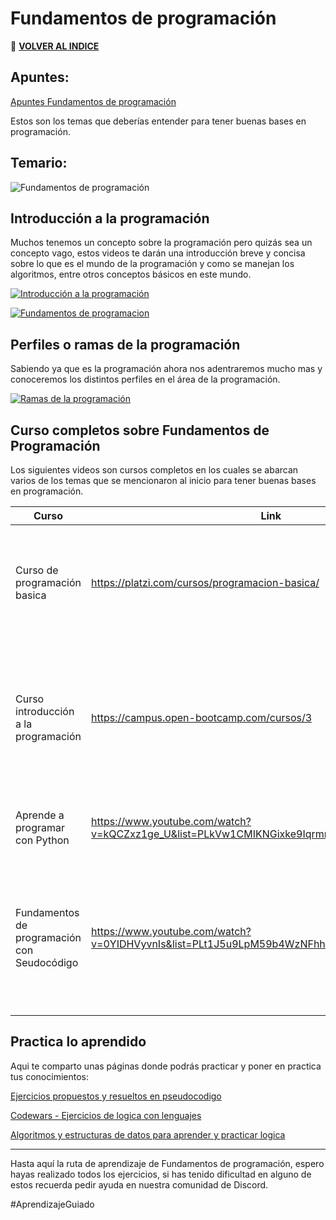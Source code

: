 # Fundamentos de programación

🚀 **[VOLVER AL INDICE](https://github.com/guides4all/G4A-Rutas)**

## Apuntes:

[Apuntes Fundamentos de programación](https://www.notion.so/Fundamentos-de-programaci-n-219d8069e0f849d3af4e874b9e6981b8)

Estos son los temas que deberías entender para tener buenas bases en programación.

## Temario:

![Fundamentos de programación ](https://user-images.githubusercontent.com/71718050/192571202-2152ee75-759d-42a5-bae1-8086c9dbf175.jpg)

## Introducción a la programación
Muchos tenemos un concepto sobre la programación pero quizás sea un concepto vago, estos videos te darán una introducción breve y concisa sobre lo que es el mundo de la programación y como se manejan los algoritmos, entre otros conceptos básicos en este mundo.

[![Introducción a la programación](https://img.youtube.com/vi/LCPxcyb6xdE/0.jpg)](https://www.youtube.com/watch?v=VxrIZGQfxmE)

[![Fundamentos de programacion](https://img.youtube.com/vi/VxrIZGQfxmE/0.jpg)](https://www.youtube.com/watch?v=)

## Perfiles o ramas de la programación

Sabiendo ya que es la programación ahora nos adentraremos mucho mas y conoceremos los distintos perfiles en el área de la programación.

[![Ramas de la programación](https://img.youtube.com/vi/QTDPOxnfRaI/0.jpg)](https://www.youtube.com/watch?v=)


## Curso completos sobre Fundamentos de Programación
Los siguientes videos son cursos completos en los cuales se abarcan varios de los temas que se mencionaron al inicio para tener buenas bases en programación.

| Curso | Link | Autor | Descripción |
| --- | --- | --- | --- |
| Curso de programación basica | https://platzi.com/cursos/programacion-basica/ |  Platzi | En este curso aprenderás desde lo mas básico enfocado en el desarrollo web, introduciéndote en HTML. CSS, JS y Node. |
| Curso introducción a la programación | https://campus.open-bootcamp.com/cursos/3 |  OpenBootcamp | En este módulo aprenderéis las bases de la programación desde cero para que, sea cual sea el lenguaje que queráis abordar, tengáis claros los conceptos. |
| Aprende a programar con Python | https://www.youtube.com/watch?v=kQCZxz1ge_U&list=PLkVw1CMIKNGixke9IqrmrFISRg2CPsRN4 | aaronga97 | Aprenderás lo básico de la programación con el lenguaje python. |
| Fundamentos de programación con Seudocódigo  | https://www.youtube.com/watch?v=0YIDHVyvnIs&list=PLt1J5u9LpM59b4WzNFhhuvhwZMleg8agD&index=2 | Roelcode | Aprenderás lo básico de la programación con seudocódigo y con pseint, es lo mas básico antes de introducirte a algún lenguaje de programación. |

## Practica lo aprendido
Aqui te comparto unas páginas donde podrás practicar y poner en practica tus conocimientos:

[Ejercicios propuestos y resueltos en pseudocodigo](https://www.discoduroderoer.es/ejercicios-propuestos-y-resueltos-en-pseudocodigo/)

[Codewars - Ejercicios de logica con lenguajes](https://www.codewars.com/)

[Algoritmos y estructuras de datos para aprender y practicar logica](https://the-algorithms.com/es)

---

Hasta aquí la ruta de aprendizaje de Fundamentos de programación, espero hayas realizado todos los ejercicios, si has tenido dificultad en alguno de estos recuerda pedir ayuda en nuestra comunidad de Discord.

#AprendizajeGuiado
